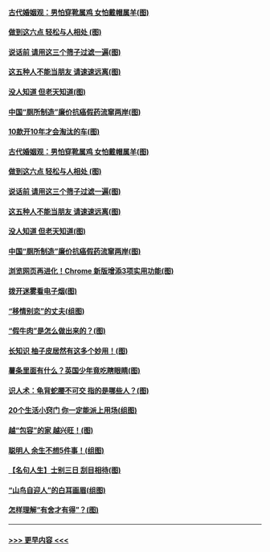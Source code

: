 #### [古代婚姻观：男怕穿靴属鸡 女怕戴帽属羊(图)](../pages/p8/907815.md?t=09190911) 
#### [做到这六点 轻松与人相处 (图)](../pages/p8/907429.md?t=09190911) 
#### [说话前 请用这三个筛子过滤一遍(图)](../pages/p8/906928.md?t=09190911) 
#### [这五种人不能当朋友 请速速远离(图)](../pages/p8/907726.md?t=09190911) 
#### [没人知道 但老天知道(图)](../pages/p8/907731.md?t=09190911) 
#### [中国“厕所制造”廉价抗癌假药流窜两岸(图)](../pages/p8/907723.md?t=09190911) 
#### [10款开10年才会淘汰的车(图)](../pages/p8/907835.md?t=09190911) 
#### [古代婚姻观：男怕穿靴属鸡 女怕戴帽属羊(图)](../pages/p8/907815.md?t=09190911) 
#### [做到这六点 轻松与人相处 (图)](../pages/p8/907429.md?t=09190911) 
#### [说话前 请用这三个筛子过滤一遍(图)](../pages/p8/906928.md?t=09190911) 
#### [这五种人不能当朋友 请速速远离(图)](../pages/p8/907726.md?t=09190911) 
#### [没人知道 但老天知道(图)](../pages/p8/907731.md?t=09190911) 
#### [中国“厕所制造”廉价抗癌假药流窜两岸(图)](../pages/p8/907723.md?t=09190911) 
#### [浏览网页再进化！Chrome 新版增添3项实用功能(图)](../pages/p8/907714.md?t=09190911) 
#### [拨开迷雾看电子烟(图)](../pages/p8/907427.md?t=09190911) 
#### [“移情别恋”的丈夫(组图)](../pages/p8/907644.md?t=09190911) 
#### [“假牛肉”是怎么做出来的？(图)](../pages/p8/907668.md?t=09190911) 
#### [长知识 柚子皮居然有这多个妙用！(图)](../pages/p8/907425.md?t=09190911) 
#### [薯条里面有什么？英国少年竟吃瞎眼睛(图)](../pages/p8/907381.md?t=09190911) 
#### [识人术：龟背蛇腰不可交 指的是哪些人？(图)](../pages/p8/907503.md?t=09190911) 
#### [20个生活小窍门 你一定能派上用场(组图)](../pages/p8/907510.md?t=09190911) 
#### [越“包容”的家 越兴旺！(图)](../pages/p8/907328.md?t=09190911) 
#### [聪明人 余生不想5件事！(组图)](../pages/p8/907364.md?t=09190911) 
#### [【名句人生】士别三日 刮目相待(图)](../pages/p8/906988.md?t=09190911) 
#### [“山鸟自迎人”的白耳画眉(组图)](../pages/p8/907332.md?t=09190911) 
#### [怎样理解“有舍才有得”？(图)](../pages/p8/906872.md?t=09190911) 

----
#### [ >>> 更早内容 <<< ](../indexes/p8-earlier.md)

